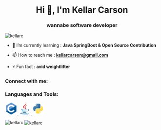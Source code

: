 <h1 align="center">Hi 👋, I'm Kellar Carson</h1>
<h3 align="center">wannabe software developer</h3>

<p align="left"> <img src="https://komarev.com/ghpvc/?username=kellarc&label=Profile%20views&color=0e75b6&style=flat" alt="kellarc" /> </p>

- 🌱 I’m currently learning : **Java SpringBoot & Open Source Contribution**

- 📫 How to reach me : **kellarcarson@gmail.com**

- ⚡ Fun fact : **avid weightlifter**

<h3 align="left">Connect with me:</h3>
<p align="left">
</p>

<h3 align="left">Languages and Tools:</h3>
<p align="left"> <a href="https://www.cprogramming.com/" target="_blank" rel="noreferrer"> <img src="https://raw.githubusercontent.com/devicons/devicon/master/icons/c/c-original.svg" alt="c" width="40" height="40"/> </a> <a href="https://www.java.com" target="_blank" rel="noreferrer"> <img src="https://raw.githubusercontent.com/devicons/devicon/master/icons/java/java-original.svg" alt="java" width="40" height="40"/> </a> <a href="https://www.python.org" target="_blank" rel="noreferrer"> <img src="https://raw.githubusercontent.com/devicons/devicon/master/icons/python/python-original.svg" alt="python" width="40" height="40"/> </a> </p>

<p><img align="left" src="https://github-readme-stats.vercel.app/api/top-langs?username=kellarc&show_icons=true&locale=en&layout=compact" alt="kellarc" /></p>

<p>&nbsp;<img align="center" src="https://github-readme-stats.vercel.app/api?username=kellarc&show_icons=true&locale=en" alt="kellarc" /></p>
